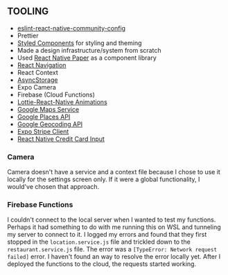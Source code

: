 ## TOOLING

- [eslint-react-native-community-config](https://github.com/facebook/react-native/tree/main/packages/eslint-config-react-native-community)
- Prettier
- [Styled Components](https://styled-components.com/) for styling and theming
- Made a design infrastructure/system from scratch
- Used [React Native Paper](https://callstack.github.io/react-native-paper) as a component library
- [React Navigation](https://reactnavigation.org/)
- React Context
- [AsyncStorage](https://react-native-async-storage.github.io/async-storage/docs/install/)
- Expo Camera
- Firebase (Cloud Functions)
- [Lottie-React-Native Animations](https://github.com/lottie-react-native/lottie-react-native)
- [Google Maps Service](https://github.com/googlemaps/google-maps-services-js)
- [Google Places API](https://developers.google.com/maps/documentation/places/web-service)
- [Google Geocoding API](https://developers.google.com/maps/documentation/geocoding/)
- [Expo Stripe Client](https://github.com/expo/stripe-expo)
- [React Native Credit Card Input](https://github.com/sbycrosz/react-native-credit-card-input#readme)

### Camera

Camera doesn't have a service and a context file because I chose to use it locally for the settings screen only. If it were a global functionality, I would've chosen that approach.

### Firebase Functions

I couldn't connect to the local server when I wanted to test my functions. Perhaps it had something to do with me running this on WSL and tunneling my server to connect to it.
I logged my errors and found that they first stopped in the `location.service.js` file and trickled down to the `restaurant.service.js` file. The error was a `[TypeError: Network request failed]` error. I haven't found an way to resolve the error locally yet.
After I deployed the functions to the cloud, the requests started working.
